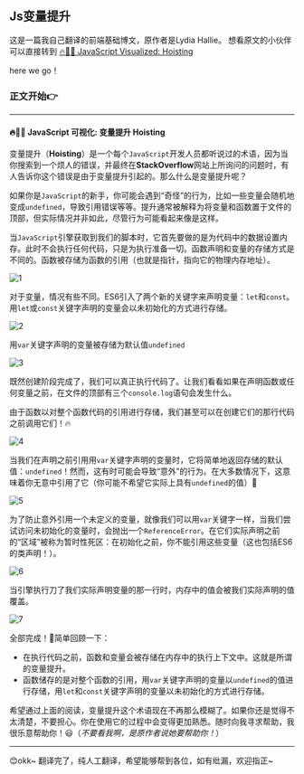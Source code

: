 #

## Js变量提升

这是一篇我自己翻译的前端基础博文，原作者是Lydia Hallie。
想看原文的小伙伴可以直接转到
 [🔥🕺🏼 JavaScript Visualized: Hoisting](https://dev.to/lydiahallie/javascript-visualized-hoisting-478h)

here we go！

### 正文开始👉

------------------------------------------------

#### 🔥🕺🏼 JavaScript 可视化: 变量提升 Hoisting

变量提升（**Hoisting**）是一个每个`JavaScript`开发人员都听说过的术语，因为当你搜索到一个烦人的错误，并最终在**StackOverflow**网站上所询问的问题时，有人告诉你这个错误是由于变量提升引起的。那么什么是变量提升呢？

如果你是`JavaScript`的新手，你可能会遇到“奇怪”的行为，比如一些变量会随机地变成`undefined`，导致引用错误等等。提升通常被解释为将变量和函数置于文件的顶部，但实际情况并非如此，尽管行为可能看起来像是这样。

当`JavaScript`引擎获取到我们的脚本时，它首先要做的是为代码中的数据设置内存。此时不会执行任何代码，只是为执行准备一切。函数声明和变量的存储方式是不同的。函数被存储为函数的引用（也就是指针，指向它的物理内存地址）。

![1](https://cqrywhcb-test.oss-cn-chengdu.aliyuncs.com/gif7.gif)

对于变量，情况有些不同。ES6引入了两个新的关键字来声明变量：`let`和`const`。用`let`或`const`关键字声明的变量会以未初始化的方式进行存储。

![2](https://cqrywhcb-test.oss-cn-chengdu.aliyuncs.com/gif8.gif)

用`var`关键字声明的变量被存储为默认值`undefined`

![3](https://cqrywhcb-test.oss-cn-chengdu.aliyuncs.com/gif9.gif)

既然创建阶段完成了，我们可以真正执行代码了。让我们看看如果在声明函数或任何变量之前，在文件的顶部有三个`console.log`语句会发生什么。

由于函数以对整个函数代码的引用进行存储，我们甚至可以在创建它们的那行代码之前调用它们！🔥

![4](https://cqrywhcb-test.oss-cn-chengdu.aliyuncs.com/gif10.gif)

当我们在声明之前引用用`var`关键字声明的变量时，它将简单地返回存储的默认值：`undefined`！然而，这有时可能会导致“意外”的行为。在大多数情况下，这意味着你无意中引用了它（你可能不希望它实际上具有`undefined`的值）😬

![5](https://cqrywhcb-test.oss-cn-chengdu.aliyuncs.com/gif11.gif)

为了防止意外引用一个未定义的变量，就像我们可以用`var`关键字一样，当我们尝试访问未初始化的变量时，会抛出一个`ReferenceError`。在它们实际声明之前的“区域”被称为暂时性死区：在初始化之前，你不能引用这些变量（这也包括ES6的类声明！）。

![6](https://cqrywhcb-test.oss-cn-chengdu.aliyuncs.com/gif12.gif)

当引擎执行刀了我们实际声明变量的那一行时，内存中的值会被我们实际声明的值覆盖。

![7](https://cqrywhcb-test.oss-cn-chengdu.aliyuncs.com/gif13.gif)

全部完成！🎉简单回顾一下：

- 在执行代码之前，函数和变量会被存储在内存中的执行上下文中。这就是所谓的变量提升。
- 函数储存的是对整个函数的引用，用`var`关键字声明的变量以`undefined`的值进行存储，用`let`和`const`关键字声明的变量以未初始化的方式进行存储。

希望通过上面的阅读，变量提升这个术语现在不再那么模糊了。如果你还是觉得不太清楚，不要担心。你在使用它的过程中会变得更加熟悉。随时向我寻求帮助，我很乐意帮助你！😃（*不要看我啊，是原作者说她要帮助你！*）

------------------------------------------------

😊okk~
翻译完了，纯人工翻译，希望能够帮到各位，如有纰漏，欢迎指正~
